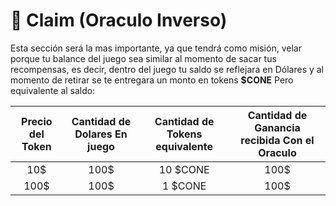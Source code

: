 # 👑 Claim (Oraculo Inverso)

Esta sección será la mas importante, ya que tendrá como misión, velar porque tu balance del juego sea similar al momento de sacar tus recompensas, es decir, dentro del juego tu saldo se reflejara en Dólares y al momento de retirar se te entregara un monto en tokens **$CONE** Pero equivalente al saldo:

| Precio del Token  | Cantidad de Dolares En juego | Cantidad de Tokens equivalente | Cantidad de Ganancia recibida Con el Oraculo |
| :---------------: | :--------------------------: | :----------------------------: | :------------------------------------------: |
|        10$        |             100$             |            10 $CONE            |                     100$                     |
|        100$       |             100$             |             1 $CONE            |                     100$                     |
